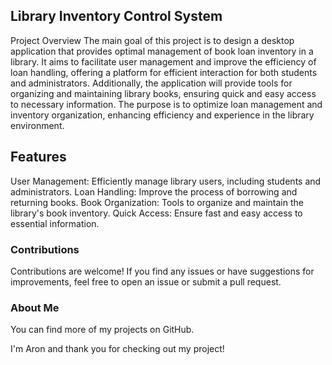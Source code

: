 ## Library Inventory Control System
Project Overview
The main goal of this project is to design a desktop application that provides optimal management of book loan inventory in a library. It aims to facilitate user management and improve the efficiency of loan handling, offering a platform for efficient interaction for both students and administrators. Additionally, the application will provide tools for organizing and maintaining library books, ensuring quick and easy access to necessary information. The purpose is to optimize loan management and inventory organization, enhancing efficiency and experience in the library environment.

## Features
User Management: Efficiently manage library users, including students and administrators.
Loan Handling: Improve the process of borrowing and returning books.
Book Organization: Tools to organize and maintain the library's book inventory.
Quick Access: Ensure fast and easy access to essential information.

### Contributions
Contributions are welcome! If you find any issues or have suggestions for improvements, feel free to open an issue or submit a pull request.

### About Me
You can find more of my projects on GitHub.

I'm Aron and thank you for checking out my project!
